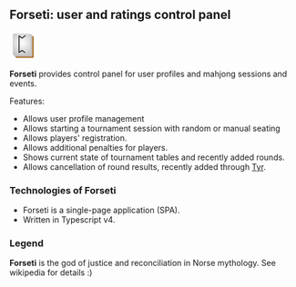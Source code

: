 ## Forseti: user and ratings control panel
![Forseti](app/forsetiico.png?raw=true "Forseti")

**Forseti** provides control panel for user profiles and mahjong sessions and events. 

Features:

- Allows user profile management
- Allows starting a tournament session with random or manual seating
- Allows players' registration.
- Allows additional penalties for players.
- Shows current state of tournament tables and recently added rounds.
- Allows cancellation of round results, recently added through [Tyr](https://github.com/MahjongPantheon/pantheon/tree/master/Tyr).

### Technologies of Forseti

- Forseti is a single-page application (SPA).
- Written in Typescript v4.

### Legend

**Forseti** is the god of justice and reconciliation in Norse mythology. See wikipedia for details :)
